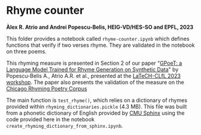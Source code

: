 # Rhyme counter

**Àlex R. Atrio and Andrei Popescu-Belis, HEIG-VD/HES-SO and EPFL, 2023**

This folder provides a notebook called `rhyme-counter.ipynb` which defines functions that verify if two verses rhyme.  They are validated in the notebook on three poems.

This rhyming measure is presented in Section 2 of our paper "[GPoeT: a Language Model Trained for Rhyme Generation on Synthetic Data](https://aclanthology.org/2023.latechclfl-1.2/)" 
by Popescu-Belis A., Atrio A.R. et al., presented at the [LaTeCH-CLfL 2023 workshop](https://aclanthology.org/volumes/2023.latechclfl-1/).  The paper also presents the validation
of the measure on the [Chicago Rhyming Poetry Corpus](https://github.com/sravanareddy/rhymedata)

The main function is `test_rhyme()`, which relies on a dictionary of rhymes provided within `rhyming_dictionaries.pickle` (4.3 MB).
This file was built from a phonetic dictionary of English provided by [CMU Sphinx](http://svn.code.sf.net/p/cmusphinx/code/trunk/cmudict/sphinxdict/) 
using the code provided here in the notebook `create_rhyming_dictionary_from_sphinx.ipynb`.
